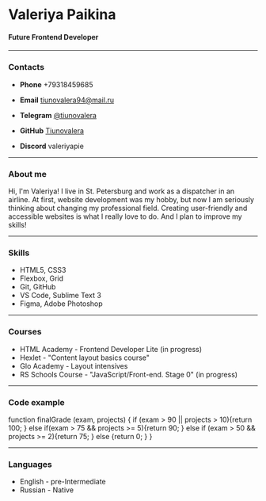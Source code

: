 # Valeriya Paikina

#### Future Frontend Developer

---

### Contacts

- **Phone** +79318459685

- **Email** tiunovalera94@mail.ru

- **Telegram** [@tiunovalera](https://t.me/valeriyapie "my Telegram")

- **GitHub** [Tiunovalera](https://github.com/valeriyapie "my GitHub")

- **Discord** valeriyapie

---

### About me

Hi, I'm Valeriya! I live in St. Petersburg and work as a dispatcher in an airline. At first, website development was my hobby, but now I am seriously thinking about changing my professional field. Creating user-friendly and accessible websites is what I really love to do. And I plan to improve my skills!

---

### Skills

- HTML5, CSS3
- Flexbox, Grid
- Git, GitHub
- VS Code, Sublime Text 3
- Figma, Adobe Photoshop

---

### Courses

- HTML Academy - Frontend Developer Lite (in progress)
- Hexlet - "Content layout basics course"
- Glo Academy - Layout intensives
- RS Schools Course - "JavaScript/Front-end. Stage 0" (in progress)

---
  

### Code example
function  finalGrade  (exam, projects)  {
  if  (exam > 90 || projects > 10){return 100;
    } 
  else if(exam > 75 && projects >= 5){return 90;
    }
  else if (exam > 50 && projects >= 2){return 75;
    } 
  else  {return 0;
  }
}


---  
### Languages

- English - pre-Intermediate
- Russian - Native
